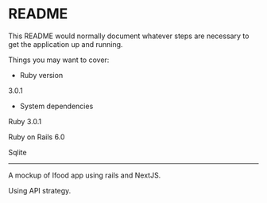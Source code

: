 # README

This README would normally document whatever steps are necessary to get the
application up and running.

Things you may want to cover:

* Ruby version

3.0.1

* System dependencies

Ruby 3.0.1

Ruby on Rails 6.0

Sqlite

-------------------
A mockup of Ifood app 
using rails and NextJS.

Using API strategy.
